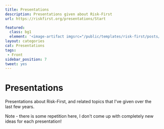 ```yaml
---
title: Presentations
description: Presentations given about Risk-First
url: https://riskfirst.org/presentations/Start

featured: 
  class: bg1
  element: '<image-artifact imgsrc="/public/templates/risk-first/posts/presentation.svg">Presentations</image-artifact>'
layout: categories
cat: Presentations
tags:
 - Front
sidebar_position: 7
tweet: yes
---
```


# Presentations

Presentations about Risk-First, and related topics that I've given over the last few years.  

Note - there is some repetition here, I don't come up with completely new ideas for each presentation!

<TagList filter="presentations" />
